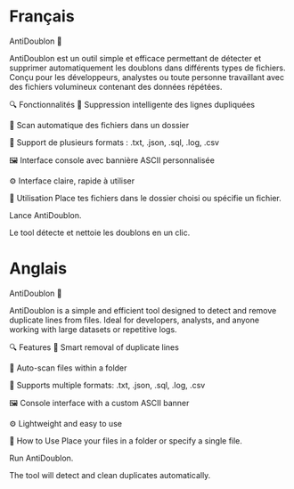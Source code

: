 # Français

AntiDoublon 🧹

AntiDoublon est un outil simple et efficace permettant de détecter et
supprimer automatiquement les doublons dans différents types de fichiers.
Conçu pour les développeurs, analystes ou toute personne travaillant avec des
fichiers volumineux contenant des données répétées.

🔍 Fonctionnalités
🔁 Suppression intelligente des lignes dupliquées

📁 Scan automatique des fichiers dans un dossier

🧠 Support de plusieurs formats : .txt, .json, .sql, .log, .csv

🖼️ Interface console avec bannière ASCII personnalisée

⚙️ Interface claire, rapide à utiliser

🚀 Utilisation
Place tes fichiers dans le dossier choisi ou spécifie un fichier.

Lance AntiDoublon.

Le tool détecte et nettoie les doublons en un clic.

# Anglais

AntiDoublon 🧹

AntiDoublon is a simple and efficient tool designed to detect and remove duplicate lines from files. Ideal for developers, analysts, and anyone working with large datasets or repetitive logs.

🔍 Features
🔁 Smart removal of duplicate lines

📁 Auto-scan files within a folder

🧠 Supports multiple formats: .txt, .json, .sql, .log, .csv

🖼️ Console interface with a custom ASCII banner

⚙️ Lightweight and easy to use

🚀 How to Use
Place your files in a folder or specify a single file.

Run AntiDoublon.

The tool will detect and clean duplicates automatically.
